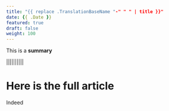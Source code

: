 ```yaml
---
title: "{{ replace .TranslationBaseName "-" " " | title }}"
date: {{ .Date }}
featured: true
draft: false
weight: 100
---
```


This is a **summary**

||||||||||

# Here is the full article

Indeed